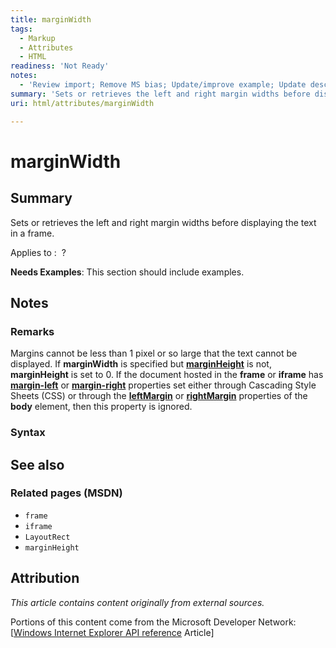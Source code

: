 ```yaml
---
title: marginWidth
tags:
  - Markup
  - Attributes
  - HTML
readiness: 'Not Ready'
notes:
  - 'Review import; Remove MS bias; Update/improve example; Update descriptions; Fix lists & compatibility info'
summary: 'Sets or retrieves the left and right margin widths before displaying the text in a frame.'
uri: html/attributes/marginWidth

---
```

# marginWidth

## Summary

Sets or retrieves the left and right margin widths before displaying the text in a frame.

Applies to
:    ?

**Needs Examples**: This section should include examples.

## Notes

### Remarks

Margins cannot be less than 1 pixel or so large that the text cannot be displayed. If **marginWidth** is specified but [**marginHeight**](/html/attributes/marginHeight) is not, **marginHeight** is set to 0. If the document hosted in the **frame** or **iframe** has [**margin-left**](/css/properties/margin-left) or [**margin-right**](/css/properties/margin-right) properties set either through Cascading Style Sheets (CSS) or through the [**leftMargin**](/html/attributes/leftMargin) or [**rightMargin**](/html/attributes/rightMargin) properties of the **body** element, then this property is ignored.

### Syntax

## See also

### Related pages (MSDN)

-   `frame`
-   `iframe`
-   `LayoutRect`
-   `marginHeight`

## Attribution

*This article contains content originally from external sources.*

Portions of this content come from the Microsoft Developer Network: [[Windows Internet Explorer API reference](http://msdn.microsoft.com/en-us/library/ie/hh828809%28v=vs.85%29.aspx) Article]

